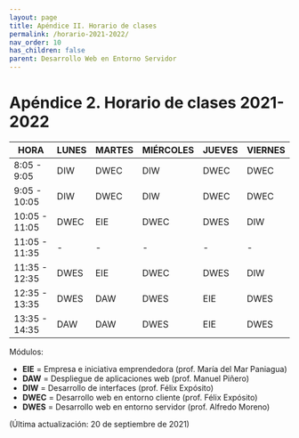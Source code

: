 ```yaml
---
layout: page
title: Apéndice II. Horario de clases
permalink: /horario-2021-2022/
nav_order: 10
has_children: false
parent: Desarrollo Web en Entorno Servidor
---
```

# Apéndice 2. Horario de clases 2021-2022

HORA|LUNES|MARTES|MIÉRCOLES|JUEVES|VIERNES
-|-|-|-|-|-
8:05 - 9:05|DIW|DWEC|DIW|DWEC|DWEC
9:05 - 10:05|DIW|DWEC|DIW|DWEC|DWEC
10:05 - 11:05|DWEC|EIE|DWEC|DWES|DIW
11:05 - 11:35|-|-|-|-|-
11:35 - 12:35|DWES|EIE|DWEC|DWES|DIW
12:35 - 13:35|DWES|DAW|DWES|EIE|DWES
13:35 - 14:35|DAW|DAW|DWES|EIE|DWES

Módulos:
* **EIE** = Empresa e iniciativa emprendedora (prof. María del Mar Paniagua)
* **DAW** = Despliegue de aplicaciones web (prof. Manuel Piñero)
* **DIW** = Desarrollo de interfaces (prof. Félix Expósito)
* **DWEC** = Desarrollo web en entorno cliente (prof. Félix Expósito)
* **DWES** = Desarrollo web en entorno servidor (prof. Alfredo Moreno)

(Última actualización: 20 de septiembre de 2021)